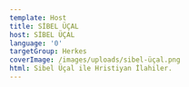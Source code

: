 ```yaml
---
template: Host
title: SİBEL ÜÇAL
host: SİBEL ÜÇAL
language: '0'
targetGroup: Herkes
coverImage: /images/uploads/sibel-üçal.png
html: Sibel Üçal ile Hristiyan İlahiler.
---
```


